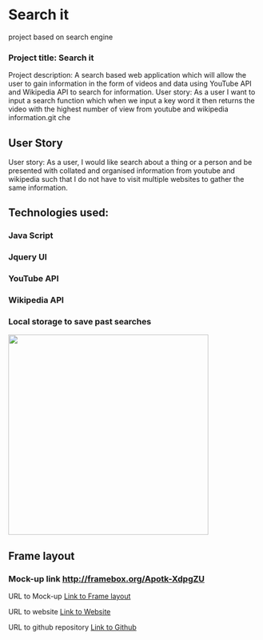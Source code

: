 # Search it
project based on search engine 

### Project title: Search it

Project description: A search based web application which will allow the user to gain information in the form of videos and data using YouTube API and Wikipedia API to search for information.
User story: As a user I want to input a search function which when we input a key word it then returns the video with the highest number of view from youtube and wikipedia information.git che

## User Story

User story: As a user, I would like  search about a thing or a person and be presented with collated and organised information from youtube and wikipedia such that I do not have to visit multiple websites to gather the same information.



## Technologies used: 
### Java Script
### Jquery UI
### YouTube API
### Wikipedia API
### Local storage to save past searches

<img src = "assets/images/Screenshot.png" width ="400">

## Frame layout
### Mock-up link http://framebox.org/Apotk-XdpgZU


URL to Mock-up
[Link to Frame layout](http://framebox.org/Apotk-XdpgZU)

URL to website
[Link to Website](https://kartavya99.github.io/project---3/)

URL to github repository
[Link to Github](https://github.com/kartavya99/project---3)
